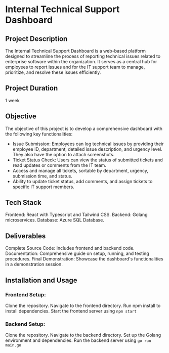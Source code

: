 # Internal Technical Support Dashboard

## Project Description
The Internal Technical Support Dashboard is a web-based platform designed to streamline the process of reporting technical issues related to enterprise software within the organization. It serves as a central hub for employees to report issues and for the IT support team to manage, prioritize, and resolve these issues efficiently.

## Project Duration
1 week

## Objective
The objective of this project is to develop a comprehensive dashboard with the following key functionalities:
  - Issue Submission: Employees can log technical issues by providing their employee ID, department, detailed issue description, and urgency level. They also have the option to attach screenshots.
  - Ticket Status Check: Users can view the status of submitted tickets and read updates or comments from the IT team.
  - Access and manage all tickets, sortable by department, urgency, submission time, and status.
  - Ability to update ticket status, add comments, and assign tickets to specific IT support members.

## Tech Stack
Frontend: React with Typescript and Tailwind CSS.
Backend: Golang microservices.
Database: Azure SQL Database.

## Deliverables
Complete Source Code: Includes frontend and backend code.
Documentation: Comprehensive guide on setup, running, and testing procedures.
Final Demonstration: Showcase the dashboard's functionalities in a demonstration session.

## Installation and Usage
### Frontend Setup:
 Clone the repository.
 Navigate to the frontend directory.
 Run npm install to install dependencies.
 Start the frontend server using `npm start`

### Backend Setup:
Clone the repository.
Navigate to the backend directory.
Set up the Golang environment and dependencies.
Run the backend server using `go run main.go`
